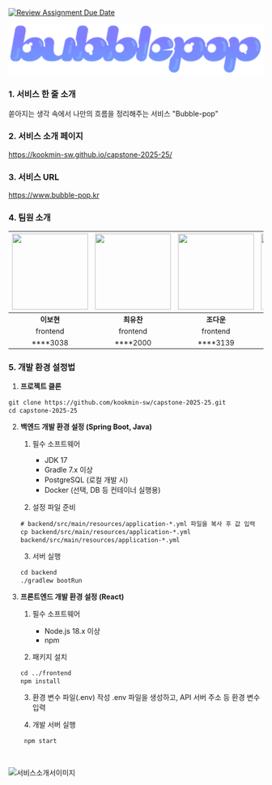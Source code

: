 [![Review Assignment Due Date](https://classroom.github.com/assets/deadline-readme-button-22041afd0340ce965d47ae6ef1cefeee28c7c493a6346c4f15d667ab976d596c.svg)](https://classroom.github.com/a/gFPznrUY)


<div align="center">
<img width="1079" alt="image" src="https://github.com/kookmin-sw/capstone-2025-25/blob/develop/frontend/src/assets/logo.svg" />

</div>

### 1. 서비스 한 줄 소개
쏟아지는 생각 속에서 나만의 흐름을 정리해주는 서비스 "Bubble-pop"

### 2. 서비스 소개 페이지
https://kookmin-sw.github.io/capstone-2025-25/

### 3. 서비스 URL
https://www.bubble-pop.kr

### 4. 팀원 소개

<div>
  
|<img src="https://avatars.githubusercontent.com/u/84188904?v=4" width="150" height="150">|<img src="https://avatars.githubusercontent.com/u/66055587?v=4" width="150" height="150">|<img src="https://avatars.githubusercontent.com/u/105338882?v=4" width="150" height="150">|<img src="https://avatars.githubusercontent.com/u/65989284?v=4" width="150" height="150">|<img src="https://avatars.githubusercontent.com/u/100904133?v=4" width="150" height="150">|<img src="https://avatars.githubusercontent.com/u/87667113?v=4" width="150" height="150">|
| :---: | :---: | :---: | :---: | :---: | :---: |
| **이보현** | **최유찬** | **조다운** | **류건** | **유다영** | **김도훈** |
| frontend | frontend | frontend | backend | backend | backend |
| ****3038 | ****2000 | ****3139 | ****3103 | ****3027 | ****2208 |
</div>

### 5. 개발 환경 설정법
1. **프로젝트 클론**
```
git clone https://github.com/kookmin-sw/capstone-2025-25.git
cd capstone-2025-25
```

2. **백엔드 개발 환경 설정 (Spring Boot, Java)**
   1. 필수 소프트웨어
      - JDK 17
      - Gradle 7.x 이상
      - PostgreSQL (로컬 개발 시)
      - Docker (선택, DB 등 컨테이너 실행용)
        
    2. 설정 파일 준비
     ```
     # backend/src/main/resources/application-*.yml 파일을 복사 후 값 입력
     cp backend/src/main/resources/application-*.yml backend/src/main/resources/application-*.yml
    ```
     
    3. 서버 실행
     ```
     cd backend
     ./gradlew bootRun
     ```

3. **프론트엔드 개발 환경 설정 (React)**
   1. 필수 소프트웨어
      - Node.js 18.x 이상
      - npm
        
    2. 패키지 설치
     ```
     cd ../frontend
     npm install
     ```
     
    3. 환경 변수 파일(.env) 작성
      .env 파일을 생성하고, API 서버 주소 등 환경 변수 입력

    4. 개발 서버 실행
      ```
       npm start
      ```

<br/> 

![서비스소개서이미지](https://github.com/user-attachments/assets/56ad1164-0356-4ee3-a364-3b4a4a66b6fb)


